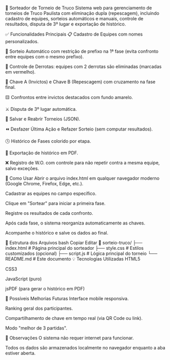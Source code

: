 🎴 Sorteador de Torneio de Truco
Sistema web para gerenciamento de torneios de Truco Paulista com eliminação dupla (repescagem), incluindo cadastro de equipes, sorteios automáticos e manuais, controle de resultados, disputa de 3º lugar e exportação de histórico.

✅ Funcionalidades Principais
📋 Cadastro de Equipes com nomes personalizados.

🎲 Sorteio Automático com restrição de prefixo na 1ª fase (evita confronto entre equipes com o mesmo prefixo).

🧮 Controle de Derrotas: equipes com 2 derrotas são eliminadas (marcadas em vermelho).

🔁 Chave A (Invictos) e Chave B (Repescagem) com cruzamento na fase final.

🟨 Confrontos entre invictos destacados com fundo amarelo.

⚔️ Disputa de 3º lugar automática.

💾 Salvar e Reabrir Torneios (JSON).

⏪ Desfazer Última Ação e Refazer Sorteio (sem computar resultados).

🕓 Histórico de Fases colorido por etapa.

📝 Exportação de histórico em PDF.

❌ Registro de W.O. com controle para não repetir contra a mesma equipe, salvo exceções.

🔧 Como Usar
Abrir o arquivo index.html em qualquer navegador moderno (Google Chrome, Firefox, Edge, etc.).

Cadastrar as equipes no campo específico.

Clique em "Sortear" para iniciar a primeira fase.

Registre os resultados de cada confronto.

Após cada fase, o sistema reorganiza automaticamente as chaves.

Acompanhe o histórico e salve os dados ao final.

📁 Estrutura dos Arquivos
bash
Copiar
Editar
📁 sorteio-truco/
├── index.html      # Página principal do sorteador
├── style.css       # Estilos customizados (opcional)
├── script.js       # Lógica principal do torneio
└── README.md       # Este documento
💡 Tecnologias Utilizadas
HTML5

CSS3

JavaScript (puro)

jsPDF (para gerar o histórico em PDF)

🚀 Possíveis Melhorias Futuras
Interface mobile responsiva.

Ranking geral dos participantes.

Compartilhamento de chave em tempo real (via QR Code ou link).

Modo "melhor de 3 partidas".

📌 Observações
O sistema não requer internet para funcionar.

Todos os dados são armazenados localmente no navegador enquanto a aba estiver aberta.
